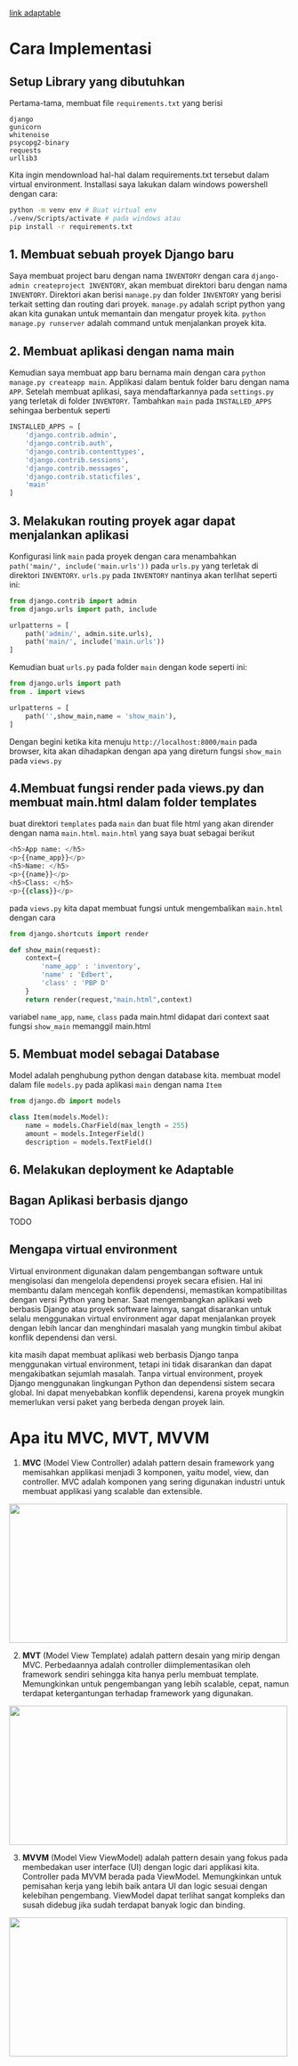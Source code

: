 [link adaptable]()
# Cara Implementasi
## Setup Library yang dibutuhkan
Pertama-tama, membuat file `requirements.txt` yang berisi
```
django
gunicorn
whitenoise
psycopg2-binary
requests
urllib3
```

Kita ingin mendownload hal-hal dalam requirements.txt tersebut dalam virtual environment.
Installasi saya lakukan dalam windows powershell dengan cara:

```sh
python -m venv env # Buat virtual env
./venv/Scripts/activate # pada windows atau
pip install -r requirements.txt
```

## 1. Membuat sebuah proyek Django baru

Saya membuat project baru dengan nama `INVENTORY` dengan cara `django-admin createproject INVENTORY`, akan membuat direktori baru dengan nama `INVENTORY`. Direktori akan berisi `manage.py` dan folder `INVENTORY` yang berisi terkait setting dan routing dari proyek. `manage.py` adalah script python yang akan kita gunakan untuk memantain dan mengatur proyek kita. `python manage.py runserver` adalah command untuk menjalankan proyek kita.

## 2. Membuat aplikasi dengan nama main

Kemudian saya membuat app baru bernama main dengan cara `python manage.py createapp main`. Applikasi dalam bentuk folder baru dengan nama `APP`. Setelah membuat aplikasi, saya mendaftarkannya pada `settings.py` yang terletak di folder `INVENTORY`. Tambahkan `main` pada `INSTALLED_APPS` sehingaa berbentuk seperti
```python
INSTALLED_APPS = [
    'django.contrib.admin',
    'django.contrib.auth',
    'django.contrib.contenttypes',
    'django.contrib.sessions',
    'django.contrib.messages',
    'django.contrib.staticfiles',
    'main'
]
```
## 3. Melakukan routing proyek agar dapat menjalankan aplikasi
Konfigurasi link `main` pada proyek dengan cara menambahkan `path('main/', include('main.urls'))` pada `urls.py` yang terletak di direktori `INVENTORY`. `urls.py` pada `INVENTORY` nantinya akan terlihat seperti ini:
```python
from django.contrib import admin
from django.urls import path, include

urlpatterns = [
    path('admin/', admin.site.urls),
    path('main/', include('main.urls'))
]

```
Kemudian buat `urls.py` pada folder `main` dengan kode seperti ini:
```python
from django.urls import path
from . import views

urlpatterns = [
	path('',show_main,name = 'show_main'),
]
```
Dengan begini ketika kita menuju `http://localhost:8000/main` pada browser, kita akan dihadapkan dengan apa yang direturn fungsi `show_main` pada `views.py` 

## 4.Membuat fungsi render pada views.py dan membuat main.html dalam folder templates

buat direktori `templates` pada `main` dan buat file html yang akan dirender dengan nama `main.html`. 
`main.html` yang saya buat sebagai berikut

```python
<h5>App name: </h5>
<p>{{name_app}}</p>
<h5>Name: </h5>
<p>{{name}}</p>
<h5>Class: </h5>
<p>{{class}}</p>
```
pada `views.py` kita dapat membuat fungsi untuk mengembalikan `main.html` dengan cara

```python
from django.shortcuts import render

def show_main(request):
    context={
        'name_app' : 'inventory',
        'name' : 'Edbert',
        'class' : 'PBP D'
    }
    return render(request,"main.html",context)
```

variabel `name_app`, `name`, `class` pada main.html didapat dari context saat fungsi `show_main` memanggil main.html 

## 5. Membuat model sebagai Database
Model adalah penghubung python dengan database kita. membuat model dalam file `models.py` pada aplikasi `main` dengan nama `Item`
```python
from django.db import models

class Item(models.Model):
    name = models.CharField(max_length = 255)
    amount = models.IntegerField()
    description = models.TextField()
```

## 6. Melakukan deployment ke Adaptable

## Bagan Aplikasi berbasis django
TODO

## Mengapa virtual environment

Virtual environment digunakan dalam pengembangan software untuk mengisolasi dan mengelola dependensi proyek secara efisien. Hal ini membantu dalam mencegah konflik dependensi, memastikan kompatibilitas dengan versi Python yang benar. Saat mengembangkan aplikasi web berbasis Django atau proyek software lainnya, sangat disarankan untuk selalu menggunakan virtual environment agar dapat menjalankan proyek dengan lebih lancar dan menghindari masalah yang mungkin timbul akibat konflik dependensi dan versi.

kita masih dapat membuat aplikasi web berbasis Django tanpa menggunakan virtual environment, tetapi ini tidak disarankan dan dapat mengakibatkan sejumlah masalah. Tanpa virtual environment, proyek Django menggunakan lingkungan Python dan dependensi sistem secara global. Ini dapat menyebabkan konflik dependensi, karena proyek mungkin memerlukan versi paket yang berbeda dengan proyek lain.

# Apa itu MVC, MVT, MVVM
1. **MVC** (Model View Controller) adalah pattern desain framework yang memisahkan applikasi menjadi 3 komponen, yaitu model, view, dan controller. MVC adalah komponen yang sering digunakan industri untuk membuat applikasi yang scalable dan extensible.
<img src=https://miro.medium.com/v2/resize:fit:1400/1*hTlpGXMh9EFefBIT9NrTDQ.png width=500 height=250/>

2. **MVT** (Model View Template) adalah pattern desain yang mirip dengan MVC. Perbedaannya adalah controller diimplementasikan oleh framework sendiri sehingga kita hanya perlu membuat template. Memungkinkan untuk pengembangan yang lebih scalable, cepat, namun terdapat ketergantungan terhadap framework yang digunakan.
<img src=https://miro.medium.com/v2/resize:fit:1400/0*8ZFh-CsrMi7bQG0O.jpg width=500 height=250/>

3. **MVVM** (Model View ViewModel) adalah pattern desain yang fokus pada membedakan user interface (UI) dengan logic dari applikasi kita. Controller pada MVVM berada pada ViewModel. Memungkinkan untuk pemisahan kerja yang lebih baik antara UI dan logic sesuai dengan kelebihan pengembang. ViewModel dapat terlihat sangat kompleks dan susah didebug jika sudah terdapat banyak logic dan binding. 
<img src=https://media.geeksforgeeks.org/wp-content/uploads/20201002215007/MVVMSchema.png width=500 height=250/>

